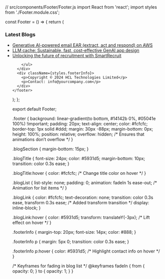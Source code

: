 // src/components/Footer/Footer.js
import React from 'react';
import styles from './Footer.module.css';

const Footer = () => {
  return (
    <footer className={styles.footer}>
      <div className={styles.blogSection}>
        <h3 className={styles.blogTitle}>Latest Blogs</h3>
        <ul className={styles.blogList}>
          <li><a href="https://www.hcltech.com/blogs/generative-ai-powered-email-ear-on-aws" className={styles.blogLink}>Generative AI-powered email EAR (extract, act and respond) on AWS</a></li>
          <li><a href="https://www.hcltech.com/blogs/llm-cache-sustainable-fast-cost-effective-genai-app-design" className={styles.blogLink}>LLM cache: Sustainable, fast, cost-effective GenAI app design</a></li>
          <li><a href="https://www.hcltech.com/blogs/unlocking-the-future-of-recruitment-with-smartrecruit" className={styles.blogLink}>Unlocking the future of recruitment with SmartRecruit</a></li>
          
        </ul>
      </div>
      <div className={styles.footerInfo}>
        <p>Copyright © 2024 HCL Technologies Limited</p>
        <p>Contact: info@yourcompany.com</p>
      </div>
    </footer>
  );
};

export default Footer;





.footer {
  background: linear-gradient(to bottom, #14142b 0%, #05041e 100%) !important;
  padding: 20px;
  text-align: center;
  color: #fcfcfc;
  border-top: 1px solid #ddd;
  margin: 30px -88px;
  margin-bottom: 0px;
  height: 100%;
  position: relative;
  overflow: hidden; /* Ensures that animations don’t overflow */
}

.blogSection {
  margin-bottom: 15px;
}

.blogTitle {
  font-size: 24px;
  color: #5931d5;
  margin-bottom: 10px;
  transition: color 0.3s ease;
}

.blogTitle:hover {
  color: #fcfcfc; /* Change title color on hover */
}

.blogList {
  list-style: none;
  padding: 0;
  animation: fadeIn 1s ease-out; /* Animation for list items */
}

.blogLink {
  color: #fcfcfc;
  text-decoration: none;
  transition: color 0.3s ease, transform 0.3s ease; /* Added transform transition */
  display: inline-block;
}

.blogLink:hover {
  color: #5931d5;
  transform: translateY(-3px); /* Lift effect on hover */
}

.footerInfo {
  margin-top: 20px;
  font-size: 14px;
  color: #888;
}

.footerInfo p {
  margin: 5px 0;
  transition: color 0.3s ease;
}

.footerInfo p:hover {
  color: #5931d5; /* Highlight contact info on hover */
}

/* Keyframes for fading in blog list */
@keyframes fadeIn {
  from {
    opacity: 0;
  }
  to {
    opacity: 1;
  }
}
